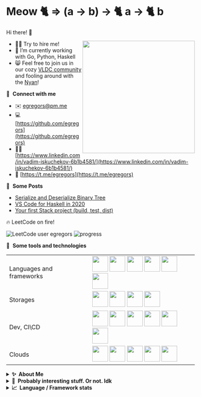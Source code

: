 # Meow 🐈 => (a -> b) -> 🐈 a -> 🐈 b

Hi there! 👋

<img align="right" width="300" src="https://user-images.githubusercontent.com/2153895/144409780-6846a89e-2986-4371-98bb-754ffbef6803.jpg" />

<!-- <img align="right" width="300" src="https://user-images.githubusercontent.com/2153895/144411614-b9920c13-fb3f-45b3-a412-2c4d15d23ad1.jpg" /> -->


- 🧑‍💻 Try to hire me!
- 🌱 I’m currently working with Go, Python, Haskell
- 😸 Feel free to join us in our cozy [VLDC community](https://t.me/vldchat) and fooling around with the [Nyan](https://github.com/vldc-hq/vldc-bot)!

🔗 &nbsp;**Connect with me**
- ✉️ [egregors@pm.me](mailto:egregors@pm.me) 
- 💻 [https://github.com/egregors](https://github.com/egregors) 
- 🧑‍💻 [https://www.linkedin.com/in/vadim-iskuchekov-6b1b4581/](https://www.linkedin.com/in/vadim-iskuchekov-6b1b4581/) 
- 💬 [https://t.me/egregors](https://t.me/egregors)

📕 &nbsp;**Some Posts**
- [Serialize and Deserialize Binary Tree](https://dev.to/egregors/serialize-and-deserialize-binary-tree-4pp4)
- [VS Code for Haskell in 2020](https://dev.to/egregors/vscode-for-haskell-in-2020-5dn8)
- [Your first Stack project (build, test, dist)](https://dev.to/egregors/your-first-stack-project-build-test-dist-10fa)

🔥 LeetCode on fire! 

![LeetCode user egregors](https://img.shields.io/badge/dynamic/json?style=for-the-badge&labelColor=black&color=%23ffa116&label=Solved&query=solvedOverTotal&url=https%3A%2F%2Fleetcode-badge.vercel.app%2Fapi%2Fusers%2Fegregors&logo=leetcode&logoColor=yellow) ![progress](https://img.shields.io/badge/dynamic/json?style=for-the-badge&labelColor=black&color=%23ffa116&label=&query=solvedPercentage&url=https%3A%2F%2Fleetcode-badge.vercel.app%2Fapi%2Fusers%2Fegregors)

🧰 &nbsp;**Some tools and technologies**
<table>
  <tr>
    <td>Languages and frameworks</td>
    <td>
      <img width="42" src="https://cdn.jsdelivr.net/gh/devicons/devicon/icons/go/go-original-wordmark.svg" />
      <img width="42" src="https://cdn.jsdelivr.net/gh/devicons/devicon/icons/python/python-original.svg" />
      <img width="42" src="https://cdn.jsdelivr.net/gh/devicons/devicon/icons/django/django-original.svg" />
      <img width="42" src="https://cdn.jsdelivr.net/gh/devicons/devicon/icons/flask/flask-original-wordmark.svg" />
      <img width="42" src="https://cdn.jsdelivr.net/gh/devicons/devicon/icons/javascript/javascript-original.svg" />
      <img width="42" src="https://cdn.jsdelivr.net/gh/devicons/devicon/icons/haskell/haskell-original.svg" />
    </td>
  </tr>
  <tr>
    <td>Storages</td>
    <td>
      <img width="42" src="https://cdn.jsdelivr.net/gh/devicons/devicon/icons/postgresql/postgresql-original-wordmark.svg" />
      <img width="42" src="https://cdn.jsdelivr.net/gh/devicons/devicon/icons/mysql/mysql-original.svg" />
      <img width="42" src="https://cdn.jsdelivr.net/gh/devicons/devicon/icons/redis/redis-original.svg" />
      <img width="42" src="https://cdn.jsdelivr.net/gh/devicons/devicon/icons/mongodb/mongodb-original-wordmark.svg" />
    </td>
  </tr>
  <tr>
   <td>Dev, CI\CD</td>
    <td>
      <img width="42" src="https://cdn.jsdelivr.net/gh/devicons/devicon/icons/git/git-original.svg" />
      <img width="42" src="https://cdn.jsdelivr.net/gh/devicons/devicon/icons/github/github-original.svg" />
      <img width="42" src="https://cdn.jsdelivr.net/gh/devicons/devicon/icons/gitlab/gitlab-original.svg" />
      <img width="42" src="https://cdn.jsdelivr.net/gh/devicons/devicon/icons/jenkins/jenkins-original.svg" />
      <img width="42" src="https://cdn.jsdelivr.net/gh/devicons/devicon/icons/jira/jira-original.svg" />
      <img width="42" src="https://cdn.jsdelivr.net/gh/devicons/devicon/icons/confluence/confluence-original.svg" />
    </td>
  </tr>
  <tr>
   <td>Clouds</td>
    <td>
      <img width="42" src="https://cdn.jsdelivr.net/gh/devicons/devicon/icons/docker/docker-original.svg" />
      <img width="42" src="https://cdn.jsdelivr.net/gh/devicons/devicon/icons/kubernetes/kubernetes-plain.svg" />
      <img width="42" src="https://cdn.jsdelivr.net/gh/devicons/devicon/icons/amazonwebservices/amazonwebservices-original-wordmark.svg" />
      <img width="42" src="https://cdn.jsdelivr.net/gh/devicons/devicon/icons/googlecloud/googlecloud-original.svg" />
      <img width="42" src="https://cdn.jsdelivr.net/gh/devicons/devicon/icons/digitalocean/digitalocean-original.svg" />
    </td>
 </tr>
</table>
  
<details>
  <summary><b>✨&nbsp;&nbsp;About&nbsp;Me</b></summary>
  <br/>
  
  <img align="right" src="https://user-images.githubusercontent.com/2153895/144409130-73627edd-620d-4803-826f-9463117fcb3b.gif" />
  
  I'm a software engineer with ten years of experience in professional software development. I've been leading a remote dev team for more than three years now. As a senior backend developer, I've built a backend for API driven B2B systems and workflow automation.

  I see myself as a "playing coach" in the team, not only the man who leads but the man who plays.

  My master's degree in CS (FEFU) and years of experience gave me a deep understanding of web technologies, protocols, algorithms and data structures.

  I'm proficient with a modern development process and well experienced in practices: Agile, VCS, TDD, Continuous Integration \ Delivery. So I prefer to build a system from scratch: designing architecture, selecting stack, setting up a workflow for the team and config the deployment process.

  I know how to create beautiful and reliable RestAPI's, scalable and maintainable systems according to KISS, SOLID, DRY, CQRS principles. I believe the programming – it is about complexity control that's why I always remember: code should be written for people, not for machines.

  I'm a big fan of Continuous Integration ideas, public Clouds and the "fearless-programming" concept. So, I pay huge attention to quality-gates, automation of linting, formatting, testing and good coverage for my projects. This is especially important for remote teams.

  Programming is my passion, and I wonder the academic side of the question as well. I am still inspired by the ideas of McConnell, Fowler, and Gang of Four. I like "Clean Architect | Code | Coder" concepts and I believe if you have to to write OOP code, it should be a simple and clean one.

  Lately I'm passionate about in functional programming, and from time to time like to solve some problems by Haskell just for fun.

  I'm looking for ways to master my skills, so regularly attend global conferences, meetups. Also, I've taken part in the local dev community [VLDC](https://vldc.org/).

  #### Education

  Engineer's degree | Industrial control system (ICS) – Far Eastern Federal University (Far Eastern State Technical University) 
  
  Years of self-education
  
  - Qwiklabs Quests: https://www.qwiklabs.com/public_profiles/dedeeedd-b553-47cf-85d4-45fbd91916a1
  - LeetCode: https://leetcode.com/egregors/
  - Stepik: https://stepik.org/users/200911237
</details>

<details>
  <summary><b>🤔&nbsp;&nbsp;Probably interesting stuff. Or not. Idk&nbsp;&nbsp;</b></summary>
  <br/>
  
| Name                    | Link                                                | Description                                                  |
| :---------------------- | --------------------------------------------------- | ------------------------------------------------------------ |
| teamcity-docker-compose | https://github.com/egregors/teamcity-docker-compose | Compose to create working TeamCity server with PostgreSQL and Agents |
| logux-django            | https://github.com/logux/django                     | Django Logux integration engine                              |
| youtrack-docker-compose | https://github.com/egregors/youtrack-docker-compose | Compose to create working YouTrack server                    |
| cbrf                    | https://github.com/egregors/cbrf                    | Wrapper for The Central Bank of the Russian Federation site API |
| private-docker-registry | https://github.com/egregors/private-docker-registry | Create your own private docker registry with ssl by letsencrypt and basic auth |
| cookiecutter-django     | https://github.com/pydanny/cookiecutter-django      | Cookiecutter Django is a framework for jumpstarting production-ready Django projects quickly. |
| django-cbrf             | https://github.com/egregors/django-cbrf             | Django package for working with cbrf                         |
| go-func-yourself        | https://github.com/egregors/go-func-yourself        | Ridiculous try to make functional code on Go                 |
| django-silly-search     | https://github.com/egregors/django-silly-search     | Django-app for search by Q-expressions                       |
| pySplash                | https://github.com/egregors/pySplash                | Unsplash wallpapers on your Mac OS                           |
| HWP                     | https://github.com/egregors/HWP                     | Helical wheel projection with variability vector             |
| sucker                  | https://github.com/egregors/sucker                  | Concurrent file downloader on Go                             |
| socks5-server           | https://github.com/egregors/socks5-server           | Simple socks5 server                                         |

</details>


<details>
  <summary><b>📈&nbsp;&nbsp;Language&nbsp;/&nbsp;Framework stats</b></summary>
  <br/>
  <a href='https://profile.codersrank.io/user/egregors/'>
  <img
  src="https://cr-skills-chart-widget.azurewebsites.net/api/api?username=egregors&skills=&show-other-skills=true&width=820"
  />
  </a>
</details>
